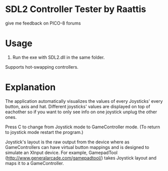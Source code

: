 # SDL2 Controller Tester by Raattis
give me feedback on PICO-8 forums

# Usage
1. Run the exe with SDL2.dll in the same folder.

Supports hot-swapping controllers.

# Explanation
The application automatically visualizes the values of every Joysticks' every button, axis and hat. Different joysticks' values are displayed on top of eachother so if you want to only see info on one joystick unplug the other ones.

Press C to change from Joystick mode to GameController mode. (To return to joystick mode restart the program.)

Joystick's layout is the raw output from the device where as GameControllers can have virtual button mappings and is designed to simulate an XInput device. For example, GamepadTool (http://www.generalarcade.com/gamepadtool/) takes Joystick layout and maps it to a GameController.
